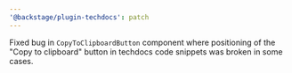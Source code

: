 ```yaml
---
'@backstage/plugin-techdocs': patch
---
```


Fixed bug in `CopyToClipboardButton` component where positioning of the "Copy to clipboard" button in techdocs code snippets was broken in some cases.
